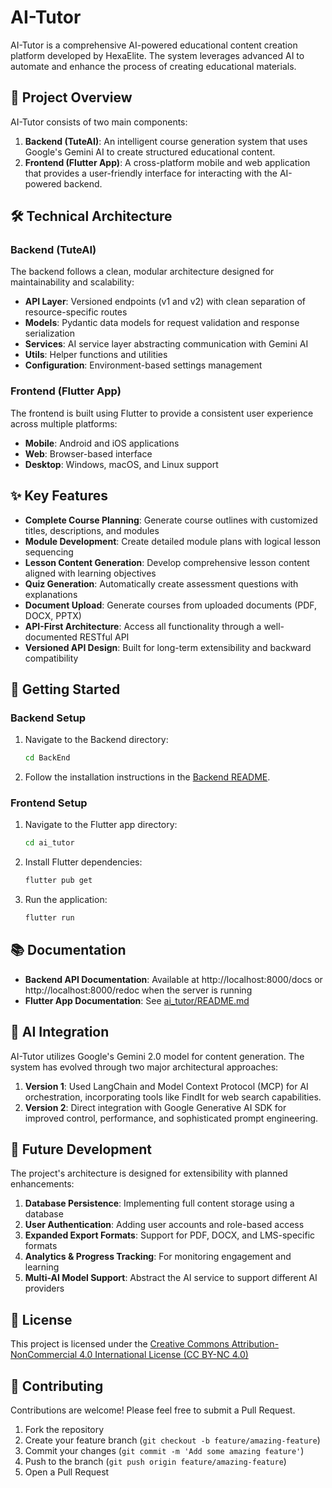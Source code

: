 # AI-Tutor

AI-Tutor is a comprehensive AI-powered educational content creation platform developed by HexaElite. The system leverages advanced AI to automate and enhance the process of creating educational materials.

## 🌟 Project Overview

AI-Tutor consists of two main components:

1. **Backend (TuteAI)**: An intelligent course generation system that uses Google's Gemini AI to create structured educational content.
2. **Frontend (Flutter App)**: A cross-platform mobile and web application that provides a user-friendly interface for interacting with the AI-powered backend.

## 🛠️ Technical Architecture

### Backend (TuteAI)

The backend follows a clean, modular architecture designed for maintainability and scalability:

- **API Layer**: Versioned endpoints (v1 and v2) with clean separation of resource-specific routes
- **Models**: Pydantic data models for request validation and response serialization
- **Services**: AI service layer abstracting communication with Gemini AI
- **Utils**: Helper functions and utilities
- **Configuration**: Environment-based settings management

### Frontend (Flutter App)

The frontend is built using Flutter to provide a consistent user experience across multiple platforms:

- **Mobile**: Android and iOS applications
- **Web**: Browser-based interface
- **Desktop**: Windows, macOS, and Linux support

## ✨ Key Features

- **Complete Course Planning**: Generate course outlines with customized titles, descriptions, and modules
- **Module Development**: Create detailed module plans with logical lesson sequencing
- **Lesson Content Generation**: Develop comprehensive lesson content aligned with learning objectives
- **Quiz Generation**: Automatically create assessment questions with explanations
- **Document Upload**: Generate courses from uploaded documents (PDF, DOCX, PPTX)
- **API-First Architecture**: Access all functionality through a well-documented RESTful API
- **Versioned API Design**: Built for long-term extensibility and backward compatibility

## 🚀 Getting Started

### Backend Setup

1. Navigate to the Backend directory:
   ```bash
   cd BackEnd
   ```

2. Follow the installation instructions in the [Backend README](BackEnd/README.md).

### Frontend Setup

1. Navigate to the Flutter app directory:
   ```bash
   cd ai_tutor
   ```

2. Install Flutter dependencies:
   ```bash
   flutter pub get
   ```

3. Run the application:
   ```bash
   flutter run
   ```

## 📚 Documentation

- **Backend API Documentation**: Available at http://localhost:8000/docs or http://localhost:8000/redoc when the server is running
- **Flutter App Documentation**: See [ai_tutor/README.md](ai_tutor/README.md)

## 🧠 AI Integration

AI-Tutor utilizes Google's Gemini 2.0 model for content generation. The system has evolved through two major architectural approaches:

1. **Version 1**: Used LangChain and Model Context Protocol (MCP) for AI orchestration, incorporating tools like FindIt for web search capabilities.
2. **Version 2**: Direct integration with Google Generative AI SDK for improved control, performance, and sophisticated prompt engineering.

## 🌱 Future Development

The project's architecture is designed for extensibility with planned enhancements:

1. **Database Persistence**: Implementing full content storage using a database
2. **User Authentication**: Adding user accounts and role-based access
3. **Expanded Export Formats**: Support for PDF, DOCX, and LMS-specific formats
4. **Analytics & Progress Tracking**: For monitoring engagement and learning
5. **Multi-AI Model Support**: Abstract the AI service to support different AI providers

## 📄 License

This project is licensed under the [Creative Commons Attribution-NonCommercial 4.0 International License (CC BY-NC 4.0)](https://creativecommons.org/licenses/by-nc/4.0/)

## 🤝 Contributing

Contributions are welcome! Please feel free to submit a Pull Request.

1. Fork the repository
2. Create your feature branch (`git checkout -b feature/amazing-feature`)
3. Commit your changes (`git commit -m 'Add some amazing feature'`)
4. Push to the branch (`git push origin feature/amazing-feature`)
5. Open a Pull Request